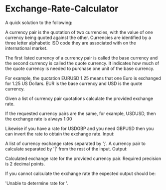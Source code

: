 # Exchange-Rate-Calculator
A quick solution to the following:

A currency pair is the quotation of two currencies, with the value of one currency being quoted against the other. Currencies are identified by a three letter alphabetic ISO code they are associated with on the international market.

The first listed currency of a currency pair is called the base currency and the second currency is called the quote currency. It indicates how much of the quote currency is needed to purchase one unit of the base currency.

For example, the quotation EURUSD 1.25 means that one Euro is exchanged for 1.25 US Dollars. EUR is the base currency and USD is the quote currency.

Given a list of currency pair quotations calculate the provided exchange rate.

If the requested currency pairs are the same, for example, USDUSD, then the exchange rate is always 1.00

Likewise if you have a rate for USDGBP and you need GBPUSD then you can invert the rate to obtain the exchange rate.
Input:

A list of currency exchange rates separated by ';'. A currency pair to calculate separated by '|' from the rest of the input.
Output:

Calculated exchange rate for the provided currency pair. Required precision is 2 decimal points.

If you cannot calculate the exchange rate the expected output should be:

'Unable to determine rate for <currency pair>'.
